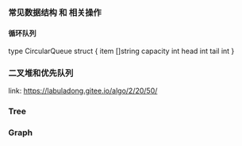 ### 常见数据结构 和 相关操作

#### 循环队列
type CircularQueue struct {
	item []string
	capacity int
	head int
	tail int
}

### 二叉堆和优先队列
link: https://labuladong.gitee.io/algo/2/20/50/

### Tree 


### Graph 

